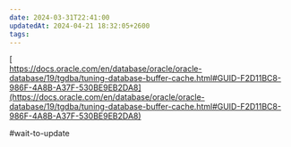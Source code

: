 ```yaml
---
date: 2024-03-31T22:41:00
updatedAt: 2024-04-21 18:32:05+2600
tags: 
---
```

[  
https://docs.oracle.com/en/database/oracle/oracle-database/19/tgdba/tuning-database-buffer-cache.html#GUID-F2D11BC8-986F-4A8B-A37F-530BE9EB2DA8](https://docs.oracle.com/en/database/oracle/oracle-database/19/tgdba/tuning-database-buffer-cache.html#GUID-F2D11BC8-986F-4A8B-A37F-530BE9EB2DA8)


#wait-to-update 